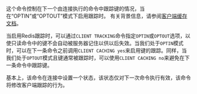 这个命令控制在下一个由连接执行的命令中跟踪键的情况，当在“OPTIN”或“OPTOUT”模式下启用跟踪时。
有关背景信息，请参阅[客户端缓存文档](/topics/client-side-caching)。

当启用Redis跟踪时，可以通过`CLIENT TRACKING`命令指定`OPTIN`或`OPTOUT`选项，以使只读命令中的键不会自动被服务器记住以供以后失效。当我们处于`OPTIN`模式时，可以在下一条命令之前调用`CLIENT CACHING yes`来启用键的跟踪。同样，当我们处于`OPTOUT`模式且键通常被跟踪时，可以使用`CLIENT CACHING no`来避免在下一条命令中跟踪键。

基本上，该命令在连接中设置一个状态，该状态仅对下一次命令执行有效，该命令将修改客户端跟踪的行为。
